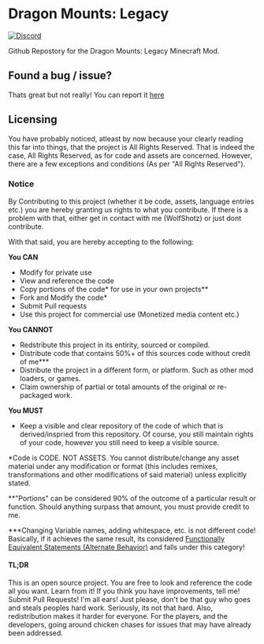 # Dragon Mounts: Legacy
[![Discord](https://img.shields.io/discord/593364629489582118.svg?color=%237289da&label=Discord&logo=discord&logoColor=%237289da)](https://discord.gg/h8zRw9H)

Github Repostory for the Dragon Mounts: Legacy Minecraft Mod.

## Found a bug / issue?
Thats great but not really! You can report it [here](https://github.com/WolfShotz/DML/issues)

## Licensing
You have probably noticed, atleast by now because your clearly reading this far into things, that the project is All Rights Reserved.
That is indeed the case, All Rights Reserved, as for code and assets are concerned. However, there are a few exceptions and conditions (As per "All Rights Reserved").

### Notice
By Contributing to this project (whether it be code, assets, language entries etc.) you are hereby granting us rights to what you contribute.
If there is a problem with that, either get in contact with me (WolfShotz) or just dont contribute.

With that said, you are hereby accepting to the following:

**You CAN**
 * Modify for private use
 * View and reference the code
 * Copy portions of the code* for use in your own projects**
 * Fork and Modify the code*
 * Submit Pull requests
 * Use this project for commercial use (Monetized media content etc.)
 
**You CANNOT**
 * Redstribute this project in its entirity, sourced or compiled.
 * Distribute code that contains 50%+ of this sources code without credit of me***
 * Distribute the project in a different form, or platform. Such as other mod loaders, or games.
 * Claim ownership of partial or total amounts of the original or re-packaged work.

**You MUST**
 * Keep a visible and clear repository of the code of which that is derived/inspried from this repository. Of course, you still maintain rights of your code, however you still need to keep a visible source.

*Code is CODE. NOT ASSETS. You cannot distribute/change any asset material under any modification or format (this includes remixes, transformations and other modifications of said material) unless explicitly stated.

**"Portions" can be considered 90% of the outcome of a particular result or function. Should anything surpass that amount, you must provide credit to me.

***Changing Variable names, adding whitespace, etc. is not different code! Basically, if it achieves the same result, its considered [Functionally Equivalent Statements (Alternate Behavior)](https://link.springer.com/referenceworkentry/10.1007%2F978-1-4419-1698-3_1038) and falls under this category!

#### TL;DR
This is an open source project. You are free to look and reference the code all you want. Learn from it!
If you think you have improvements, tell me! Submit Pull Requests! I'm all ears!
Just please, don't be that guy who goes and steals peoples hard work. Seriously, its not that hard.
Also, redistribution makes it harder for everyone. For the players, and the developers, going around chicken chases for issues that may have already been addressed.
